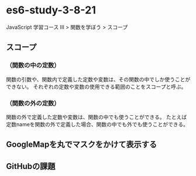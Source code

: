 # es6-study-3-8-21
JavaScript 学習コース III > 関数を学ぼう > スコープ

## スコープ
### （関数の中の定数）
関数の引数や、関数内で定義した定数や変数は、その関数の中でしか使うことができない。
それぞれの定数や変数の使用できる範囲のことをスコープと呼ぶ。

### （関数の外の定数）
関数の外で定義した定数や変数は、関数の中でも使うことができる。
たとえば定数nameを関数の外で定義した場合、関数の中でも外でも使うことができる。

## GoogleMapを丸でマスクをかけて表示する

## GitHubの課題

